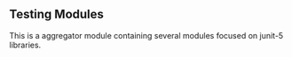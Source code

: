 ## Testing Modules

This is a aggregator module containing several modules focused on junit-5 libraries. 


